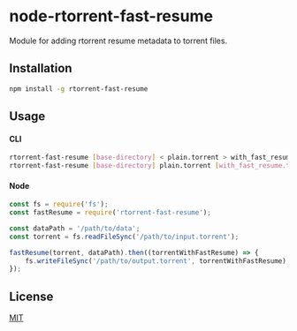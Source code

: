 # node-rtorrent-fast-resume

Module for adding rtorrent resume metadata to torrent files.


## Installation

```bash
npm install -g rtorrent-fast-resume
```


## Usage

#### CLI

```bash
rtorrent-fast-resume [base-directory] < plain.torrent > with_fast_resume.torrent
rtorrent-fast-resume [base-directory] plain.torrent [with_fast_resume.torrent]
```

#### Node

```js
const fs = require('fs');
const fastResume = require('rtorrent-fast-resume');

const dataPath = '/path/to/data';
const torrent = fs.readFileSync('/path/to/input.torrent');

fastResume(torrent, dataPath).then((torrentWithFastResume) => {
    fs.writeFileSync('/path/to/output.torrent', torrentWithFastResume);
});
```


## License

[MIT](LICENSE)
